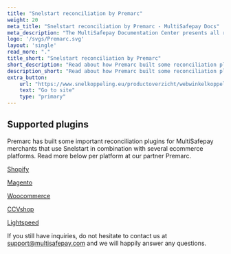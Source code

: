```yaml
---
title: "Snelstart reconciliation by Premarc"
weight: 20
meta_title: "Snelstart reconciliation by Premarc - MultiSafepay Docs"
meta_description: "The MultiSafepay Documentation Center presents all relevant information about our Plugins and API. You can also find support pages for payment methods, tools and general questions as well as the contact details of our Support and Integration Teams."
logo: '/svgs/Premarc.svg'
layout: 'single'
read_more: "."
title_short: "Snelstart reconciliation by Premarc"
short_description: "Read about how Premarc built some reconciliation plugins for your Snelstart platform"
description_short: "Read about how Premarc built some reconciliation plugins for your Snelstart platform"
extra_button:
    url: "https://www.snelkoppeling.eu/productoverzicht/webwinkelkoppelingen"
    text: "Go to site"
    type: "primary"
---
```

## Supported plugins

Premarc has built some important reconciliation plugins for MultiSafepay merchants that use Snelstart in combination with several ecommerce platforms. Read more below per platform at our partner Premarc.


[Shopify](https://www.snelkoppeling.eu/shopify)

[Magento](https://www.snelkoppeling.eu/magento)

[Woocommerce](https://www.snelkoppeling.eu/woocommerce)

[CCVshop](https://www.snelkoppeling.eu/ccvshop)

[Lightspeed](https://www.snelkoppeling.eu/lightspeed)


If you still have inquiries, do not hesitate to contact us at <support@multisafepay.com> and we will happily answer any questions.
